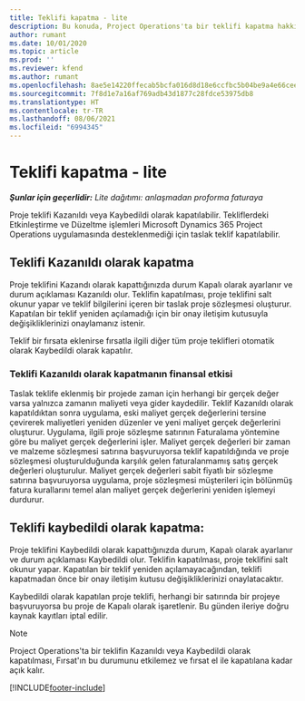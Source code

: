 ```yaml
---
title: Teklifi kapatma - lite
description: Bu konuda, Project Operations'ta bir teklifi kapatma hakkında bilgiler sağlanmaktadır.
author: rumant
ms.date: 10/01/2020
ms.topic: article
ms.prod: ''
ms.reviewer: kfend
ms.author: rumant
ms.openlocfilehash: 8ae5e14220ffecab5bcfa016d8d18e6ccfbc5b04be9a4e66cee26f8885125d31
ms.sourcegitcommit: 7f8d1e7a16af769adb43d1877c28fdce53975db8
ms.translationtype: HT
ms.contentlocale: tr-TR
ms.lasthandoff: 08/06/2021
ms.locfileid: "6994345"
---
```

# <a name="close-a-quote---lite"></a>Teklifi kapatma - lite

_**Şunlar için geçerlidir:** Lite dağıtımı: anlaşmadan proforma faturaya_

Proje teklifi Kazanıldı veya Kaybedildi olarak kapatılabilir. Tekliflerdeki Etkinleştirme ve Düzeltme işlemleri Microsoft Dynamics 365 Project Operations uygulamasında desteklenmediği için taslak teklif kapatılabilir.

## <a name="close-a-quote-as-won"></a>Teklifi Kazanıldı olarak kapatma

Proje teklifini Kazandı olarak kapattığınızda durum Kapalı olarak ayarlanır ve durum açıklaması Kazanıldı olur. Teklifin kapatılması, proje teklifini salt okunur yapar ve teklif bilgilerini içeren bir taslak proje sözleşmesi oluşturur. Kapatılan bir teklif yeniden açılamadığı için bir onay iletişim kutusuyla değişikliklerinizi onaylamanız istenir.

Teklif bir fırsata eklenirse fırsatla ilgili diğer tüm proje teklifleri otomatik olarak Kaybedildi olarak kapatılır.

### <a name="financial-impact-of-closing-a-quote-as-won"></a>Teklifi Kazanıldı olarak kapatmanın finansal etkisi

Taslak teklife eklenmiş bir projede zaman için herhangi bir gerçek değer varsa yalnızca zamanın maliyeti veya gider kaydedilir. Teklif Kazanıldı olarak kapatıldıktan sonra uygulama, eski maliyet gerçek değerlerini tersine çevirerek maliyetleri yeniden düzenler ve yeni maliyet gerçek değerlerini oluşturur. Uygulama, ilgili proje sözleşme satırının Faturalama yöntemine göre bu maliyet gerçek değerlerini işler. Maliyet gerçek değerleri bir zaman ve malzeme sözleşmesi satırına başvuruyorsa teklif kapatıldığında ve proje sözleşmesi oluşturulduğunda karşılık gelen faturalanmamış satış gerçek değerleri oluşturulur. Maliyet gerçek değerleri sabit fiyatlı bir sözleşme satırına başvuruyorsa uygulama, proje sözleşmesi müşterileri için bölünmüş fatura kurallarını temel alan maliyet gerçek değerlerini yeniden işlemeyi durdurur.

## <a name="closing-a-quote-as-lost"></a>Teklifi kaybedildi olarak kapatma:

Proje teklifini Kaybedildi olarak kapattığınızda durum, Kapalı olarak ayarlanır ve durum açıklaması Kaybedildi olur. Teklifin kapatılması, proje teklifini salt okunur yapar. Kapatılan bir teklif yeniden açılamayacağından, teklifi kapatmadan önce bir onay iletişim kutusu değişikliklerinizi onaylatacaktır.

Kaybedildi olarak kapatılan proje teklifi, herhangi bir satırında bir projeye başvuruyorsa bu proje de Kapalı olarak işaretlenir. Bu günden ileriye doğru kaynak kayıtları iptal edilir.

> [!NOTE]
> Project Operations'ta bir teklifin Kazanıldı veya Kaybedildi olarak kapatılması, Fırsat'ın bu durumunu etkilemez ve fırsat el ile kapatılana kadar açık kalır.


[!INCLUDE[footer-include](../../includes/footer-banner.md)]